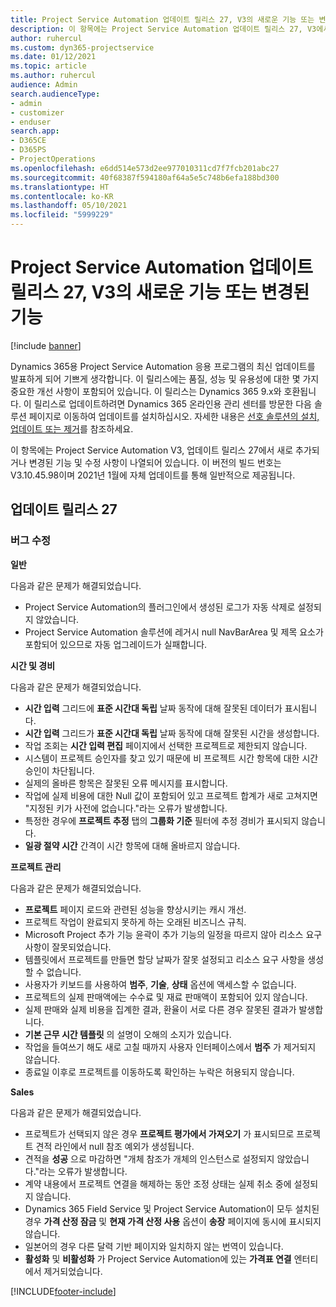 ```yaml
---
title: Project Service Automation 업데이트 릴리스 27, V3의 새로운 기능 또는 변경된 기능
description: 이 항목에는 Project Service Automation 업데이트 릴리스 27, V3에서 사용할 수 있는 기능 및 수정 사항이 나열되어 있습니다.
author: ruhercul
ms.custom: dyn365-projectservice
ms.date: 01/12/2021
ms.topic: article
ms.author: ruhercul
audience: Admin
search.audienceType:
- admin
- customizer
- enduser
search.app:
- D365CE
- D365PS
- ProjectOperations
ms.openlocfilehash: e6dd514e573d2ee977010311cd7f7fcb201abc27
ms.sourcegitcommit: 40f68387f594180af64a5e5c748b6efa188bd300
ms.translationtype: HT
ms.contentlocale: ko-KR
ms.lasthandoff: 05/10/2021
ms.locfileid: "5999229"
---
```

# <a name="whats-new-or-changed-in-project-service-automation-update-release-27-v3"></a>Project Service Automation 업데이트 릴리스 27, V3의 새로운 기능 또는 변경된 기능

[!include [banner](../includes/psa-now-project-operations.md)]

Dynamics 365용 Project Service Automation 응용 프로그램의 최신 업데이트를 발표하게 되어 기쁘게 생각합니다. 이 릴리스에는 품질, 성능 및 유용성에 대한 몇 가지 중요한 개선 사항이 포함되어 있습니다. 이 릴리스는 Dynamics 365 9.x와 호환됩니다. 이 릴리스로 업데이트하려면 Dynamics 365 온라인용 관리 센터를 방문한 다음 솔루션 페이지로 이동하여 업데이트를 설치하십시오. 자세한 내용은 [선호 솔루션의 설치, 업데이트 또는 제거](/power-platform/admin/install-remove-preferred-solution)를 참조하세요.

이 항목에는 Project Service Automation V3, 업데이트 릴리스 27에서 새로 추가되거나 변경된 기능 및 수정 사항이 나열되어 있습니다. 이 버전의 빌드 번호는 V3.10.45.98이며 2021년 1월에 자체 업데이트를 통해 일반적으로 제공됩니다.

## <a name="update-release-27"></a>업데이트 릴리스 27

### <a name="bug-fixes"></a>버그 수정

**일반**

다음과 같은 문제가 해결되었습니다.

- Project Service Automation의 플러그인에서 생성된 로그가 자동 삭제로 설정되지 않았습니다.
- Project Service Automation 솔루션에 레거시 null NavBarArea 및 제목 요소가 포함되어 있으므로 자동 업그레이드가 실패합니다.

**시간 및 경비**

다음과 같은 문제가 해결되었습니다.

- **시간 입력** 그리드에 **표준 시간대 독립** 날짜 동작에 대해 잘못된 데이터가 표시됩니다.
- **시간 입력** 그리드가 **표준 시간대 독립** 날짜 동작에 대해 잘못된 시간을 생성합니다.
- 작업 조회는 **시간 입력 편집** 페이지에서 선택한 프로젝트로 제한되지 않습니다.
- 시스템이 프로젝트 승인자를 찾고 있기 때문에 비 프로젝트 시간 항목에 대한 시간 승인이 차단됩니다.
- 실제의 올바른 항목은 잘못된 오류 메시지를 표시합니다.
- 작업에 실제 비용에 대한 Null 값이 포함되어 있고 프로젝트 합계가 새로 고쳐지면 "지정된 키가 사전에 없습니다."라는 오류가 발생합니다.
- 특정한 경우에 **프로젝트 추정** 탭의 **그룹화 기준** 필터에 추정 경비가 표시되지 않습니다.
- **일광 절약 시간** 간격이 시간 항목에 대해 올바르지 않습니다.

**프로젝트 관리**

다음과 같은 문제가 해결되었습니다.

- **프로젝트** 페이지 로드와 관련된 성능을 향상시키는 캐시 개선.
- 프로젝트 작업이 완료되지 못하게 하는 오래된 비즈니스 규칙.
- Microsoft Project 추가 기능 윤곽이 추가 기능의 일정을 따르지 않아 리소스 요구 사항이 잘못되었습니다.
- 템플릿에서 프로젝트를 만들면 할당 날짜가 잘못 설정되고 리소스 요구 사항을 생성할 수 없습니다.
- 사용자가 키보드를 사용하여 **범주**, **기술**, **상태** 옵션에 액세스할 수 없습니다.
- 프로젝트의 실제 판매액에는 수수료 및 재료 판매액이 포함되어 있지 않습니다.
- 실제 판매와 실제 비용을 집계한 결과, 환율이 서로 다른 경우 잘못된 결과가 발생합니다.
- **기본 근무 시간 템플릿** 의 설명이 오해의 소지가 있습니다.
- 작업을 들여쓰기 해도 새로 고칠 때까지 사용자 인터페이스에서 **범주** 가 제거되지 않습니다.
- 종료일 이후로 프로젝트를 이동하도록 확인하는 누락은 허용되지 않습니다.

**Sales**

다음과 같은 문제가 해결되었습니다.

- 프로젝트가 선택되지 않은 경우 **프로젝트 평가에서 가져오기** 가 표시되므로 프로젝트 견적 라인에서 null 참조 예외가 생성됩니다.
- 견적을 **성공** 으로 마감하면 "개체 참조가 개체의 인스턴스로 설정되지 않았습니다."라는 오류가 발생합니다.
- 계약 내용에서 프로젝트 연결을 해제하는 동안 조정 상태는 실제 취소 중에 설정되지 않습니다.
- Dynamics 365 Field Service 및 Project Service Automation이 모두 설치된 경우 **가격 산정 잠금** 및 **현재 가격 산정 사용** 옵션이 **송장** 페이지에 동시에 표시되지 않습니다.
- 일본어의 경우 다른 달력 기반 페이지와 일치하지 않는 번역이 있습니다.
- **활성화** 및 **비활성화** 가 Project Service Automation에 있는 **가격표 연결** 엔터티에서 제거되었습니다.


[!INCLUDE[footer-include](../includes/footer-banner.md)]